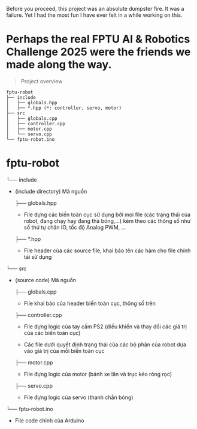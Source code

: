 Before you proceed, this project was an absolute dumpster fire.
It was a failure.
Yet I had the most fun I have ever felt in a while working on this.

# Perhaps the real FPTU AI & Robotics Challenge 2025 were the friends we made along the way.

> Project overview

```
fptu-robot
├── include
│   ├── globals.hpp
│   ├── *.hpp (*: controller, servo, motor)
├── src
│   ├── globals.cpp
│   ├── controller.cpp
│   ├── motor.cpp
│   └── servo.cpp
└── fptu-robot.ino
```

# fptu-robot

└── include

- (include directory) Mã nguồn

  ├── globals.hpp

  - File đựng các biến toàn cục sử dụng bởi mọi file (các trạng thái của robot, đang chạy hay đang thả bóng,...) kèm theo các thông số như số thứ tự chân IO, tốc độ Analog PWM, ...

  ├── \*.hpp

  - File header của các source file, khai báo tên các hàm cho file chính tái sử dụng

└── src

- (source code) Mã nguồn

  ├── globals.cpp

  - File khai báo của header biến toàn cục, thông số trên

  ├── controller.cpp

  - File đựng logic của tay cầm PS2 (điều khiển và thay đổi các giá trị của các biến toàn cục)

  - Các file dưới quyết định trạng thái của các bộ phận của robot dựa vào giá trị của mỗi biến toàn cục

  ├── motor.cpp

  - File đựng logic của motor (bánh xe lăn và trục kéo ròng rọc)

  ├── servo.cpp

  - File đựng logic của servo (thanh chắn bóng)

└── fptu-robot.ino

- File code chính của Arduino
